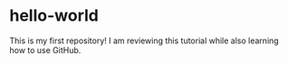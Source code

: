 # hello-world
This is my first repository!
I am reviewing this tutorial while also learning how to use GitHub.
